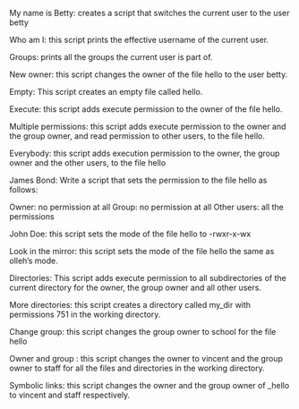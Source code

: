 My name is Betty: creates a script that switches the current user to the user betty

Who am I: this script prints the effective username of the current user.

Groups: prints all the groups the current user is part of.

New owner: this script changes the owner of the file hello to the user betty.

Empty: This script creates an empty file called hello.

Execute: this script adds execute permission to the owner of the file hello.

Multiple permissions: this script adds execute permission to the owner and the group owner, and read permission to other users, to the file hello.

Everybody: this script adds execution permission to the owner, the group owner and the other users, to the file hello

James Bond: Write a script that sets the permission to the file hello as follows:

Owner: no permission at all
Group: no permission at all
Other users: all the permissions


John Doe: this script sets the mode of the file hello to -rwxr-x-wx


Look in the mirror: this script sets the mode of the file hello the same as olleh’s mode.



Directories: This script adds execute permission to all subdirectories of the current directory for the owner, the group owner and all other users.

More directories: this script creates a directory called my_dir with permissions 751 in the working directory.


Change group: this script changes the group owner to school for the file hello


Owner and group : this script changes the owner to vincent and the group owner to staff for all the files and directories in the working directory.


Symbolic links: this script changes the owner and the group owner of _hello to vincent and staff respectively.
